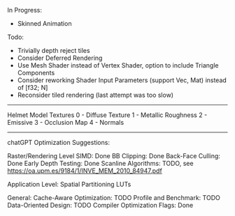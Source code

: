 In Progress:
- Skinned Animation

Todo:
- Trivially depth reject tiles
- Consider Deferred Rendering
- Use Mesh Shader instead of Vertex Shader, option to include Triangle Components
- Consider reworking Shader Input Parameters (support Vec, Mat) instead of [f32; N]
- Reconsider tiled rendering (last attempt was too slow)

---
Helmet Model Textures
0 - Diffuse Texture
1 - Metallic Roughness
2 - Emissive
3 - Occlusion Map
4 - Normals

---

chatGPT Optimization Suggestions:

Raster/Rendering Level
SIMD: Done
BB Clipping: Done
Back-Face Culling: Done
Early Depth Testing: Done
Scanline Algorithms: TODO, see https://oa.upm.es/9184/1/INVE_MEM_2010_84947.pdf

Application Level:
Spatial Partitioning
LUTs

General:
Cache-Aware Optimization: TODO
Profile and Benchmark: TODO
Data-Oriented Design: TODO
Compiler Optimization Flags: Done
